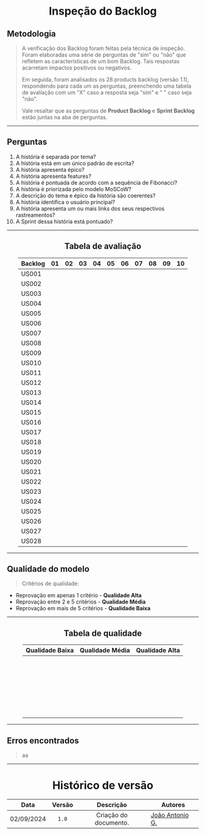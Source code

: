 <center>

# Inspeção do Backlog

</center>

## Metodologia

> A verificação dos Backlog foram feitas pela técnica de inspeção. Foram elaboradas uma série de perguntas de "sim"
> ou "não" que refletem as características de um bom Backlog. Tais respostas acarretam impactos positivos ou
> negativos.
>
> Em seguida, foram analisados os 28 products backlog (versão 1.1), respondendo para cada um as perguntas, preenchendo uma
> tabela de avaliação com um "X" caso a resposta seja "sim" e " " caso seja "não". 
> 
> Vale resaltar que as perguntas de **Product Backlog** e **Sprint Backlog** estão juntas na aba de perguntas.

---

## Perguntas

1. A história é separada por tema?
2. A história está em um único padrão de escrita?
3. A história apresenta épico?
4. A história apresenta features?
5. A história é pontuada de acordo com a sequência de Fibonacci?
6. A história é priorizada pelo modelo MoSCoW?
7. A descrição do tema e épico da história são coerentes?
8. A história identifica o usuário principal?
9. A história apresenta um ou mais links dos seus respectivos rastreamentos?
10. A Sprint dessa história está pontuado?

---
<center>

## Tabela de avaliação 

</center>

<div style="margin: 0 auto; width: fit-content;">

| Backlog | 01 | 02 | 03 | 04 | 05 | 06 | 07 | 08 | 09 | 10 |
|---------|----|----|----|----|----|----|----|----|----|----|
| US001   |    |    |    |    |    |    |    |    |    |    |
| US002   |    |    |    |    |    |    |    |    |    |    |
| US003   |    |    |    |    |    |    |    |    |    |    |
| US004   |    |    |    |    |    |    |    |    |    |    |
| US005   |    |    |    |    |    |    |    |    |    |    |
| US006   |    |    |    |    |    |    |    |    |    |    |
| US007   |    |    |    |    |    |    |    |    |    |    |
| US008   |    |    |    |    |    |    |    |    |    |    |
| US009   |    |    |    |    |    |    |    |    |    |    |
| US010   |    |    |    |    |    |    |    |    |    |    |
| US011   |    |    |    |    |    |    |    |    |    |    |
| US012   |    |    |    |    |    |    |    |    |    |    |
| US013   |    |    |    |    |    |    |    |    |    |    |
| US014   |    |    |    |    |    |    |    |    |    |    |
| US015   |    |    |    |    |    |    |    |    |    |    |
| US016   |    |    |    |    |    |    |    |    |    |    |
| US017   |    |    |    |    |    |    |    |    |    |    |
| US018   |    |    |    |    |    |    |    |    |    |    |
| US019   |    |    |    |    |    |    |    |    |    |    |
| US020   |    |    |    |    |    |    |    |    |    |    |
| US021   |    |    |    |    |    |    |    |    |    |    |
| US022   |    |    |    |    |    |    |    |    |    |    |
| US023   |    |    |    |    |    |    |    |    |    |    |
| US024   |    |    |    |    |    |    |    |    |    |    |
| US025   |    |    |    |    |    |    |    |    |    |    |
| US026   |    |    |    |    |    |    |    |    |    |    |
| US027   |    |    |    |    |    |    |    |    |    |    |
| US028   |    |    |    |    |    |    |    |    |    |    |


</div>

---

## Qualidade do modelo

> Critérios de qualidade:

* Reprovação em apenas 1 critério - **Qualidade Alta**
* Reprovação entre 2 e 5 critérios - **Qualidade Média**
* Reprovação em mais de 5 critérios - **Qualidade Baixa**

---
<center>

## Tabela de qualidade 

</center>

<div style="margin: 0 auto; width: fit-content;">

| Qualidade Baixa | Qualidade Média | Qualidade Alta |
|-----------------|-----------------|----------------|
|                 |                 |                |
|                 |                 |                |
|                 |                 |                |
|                 |                 |                |
|                 |                 |                |
|                 |                 |                |
|                 |                 |                |
|                 |                 |                |
|                 |                 |                |
|                 |                 |                |
|                 |                 |                |
|                 |                 |                |
|                 |                 |                |
|                 |                 |                |
|                 |                 |                |
|                 |                 |                |
|                 |                 |                |
|                 |                 |                |
|                 |                 |                |
|                 |                 |                |
|                 |                 |                |
|                 |                 |                |
|                 |                 |                |
|                 |                 |                |
|                 |                 |                |
|                 |                 |                |
|                 |                 |                |

</div>

---

## Erros encontrados

> aa

---

<center>

# Histórico de versão

</center>

<div style="margin: 0 auto; width: fit-content;">

|    Data    | Versão |       Descrição       | Autores                                          |
|:----------:|:------:|:---------------------:|--------------------------------------------------|
| 02/09/2024 | `1.0`  | Criação do documento. | [João Antonio G.](https://github.com/joaoseisei) |

</div>

